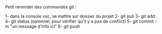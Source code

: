 Petit reminder des commandes git :

1- dans la console vsc, se mettre sur dossier du projet 
2- git pull
3- git add .
4- git status (opionnel, pour vérifier qu'il y a pas de conflict)
5- git commit -m "un message d'info ici"
6- git push



